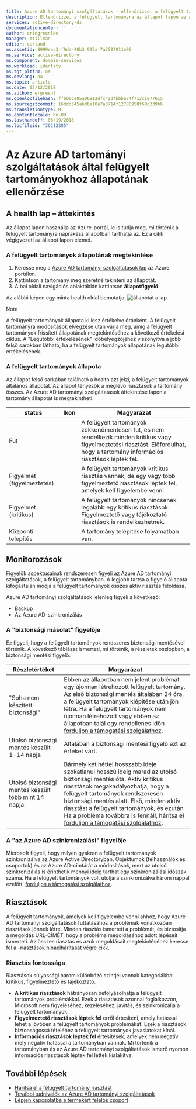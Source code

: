 ```yaml
---
title: Azure AD tartományi szolgáltatások - ellenőrizze, a felügyelt tartományok állapotát |} Microsoft Docs
description: Ellenőrizze, a felügyelt tartományra az állapot lapon az Azure portálon állapotát.
services: active-directory-ds
documentationcenter: ''
author: eringreenlee
manager: mtillman
editor: curtand
ms.assetid: 8999eec3-f9da-40b3-997a-7a2587911e96
ms.service: active-directory
ms.component: domain-services
ms.workload: identity
ms.tgt_pltfrm: na
ms.devlang: na
ms.topic: article
ms.date: 02/12/2018
ms.author: ergreenl
ms.openlocfilehash: ffb00ce85a06812dfc42dfbbba74f712c1877615
ms.sourcegitcommit: 16ddc345abd6e10a7a3714f12780958f60d339b6
ms.translationtype: MT
ms.contentlocale: hu-HU
ms.lasthandoff: 06/19/2018
ms.locfileid: "36212385"
---
```

# <a name="check-the-health-of-an-azure-ad-domain-services-managed-domain"></a>Az Azure AD tartományi szolgáltatások által felügyelt tartományokhoz állapotának ellenőrzése

## <a name="overview-of-the-health-page"></a>A health lap – áttekintés
Az állapot lapon használja az Azure-portál, le is tudja meg, mi történik a felügyelt tartományra naprakész állapotban tarthatja az. Ez a cikk végigvezeti az állapot lapon elemei.

### <a name="how-to-view-the-health-of-your-managed-domain"></a>A felügyelt tartományok állapotának megtekintése
1. Keresse meg a [Azure AD tartományi szolgáltatások lap](https://portal.azure.com/#blade/HubsExtension/Resources/resourceType/Microsoft.AAD%2FdomainServices) az Azure portálon.
2. Kattintson a tartomány meg szeretné tekinteni az állapotát.
3. A bal oldali navigációs ablaktáblán kattintson **állapotfigyelő**.

Az alábbi képen egy minta health oldal bemutatja: ![állapotát a lap](.\media\active-directory-domain-services-alerts\health-page.png)

>[!NOTE]
> A felügyelt tartományok állapota ki lesz értékelve óránként. A felügyelt tartományra módosítások elvégzése után várja meg, amíg a felügyelt tartományok frissített állapotának megtekintéséhez a következő értékelési ciklus. A "Legutóbbi értékelésének" időbélyegzőjéhez viszonyítva a jobb felső sarokban látható, ha a felügyelt tartományok állapotának legutóbbi értékelésének.
>

### <a name="status-of-your-managed-domain"></a>A felügyelt tartományok állapota
Az állapot felső sarkában található a health azt jelzi, a felügyelt tartományok általános állapotát. Az állapot tényezők a meglévő riasztások a tartomány összes. Az Azure AD tartományi szolgáltatások áttekintése lapon a tartomány állapotát is megtekintheti.

| status | Ikon | Magyarázat |
| --- | :----: | --- |
| Fut | <img src= ".\media\active-directory-domain-services-alerts\running-icon.png" width = "15"> | A felügyelt tartományok zökkenőmentesen fut, és nem rendelkezik minden kritikus vagy figyelmeztetési riasztást. Előfordulhat, hogy a tartomány információs riasztások léptek fel. |
| Figyelmet (figyelmeztetés) | <img src= ".\media\active-directory-domain-services-alerts\warning-icon.png" width = "15"> | A felügyelt tartományok kritikus riasztás vannak, de egy vagy több figyelmeztető riasztások léptek fel, amelyek kell figyelembe venni. |
| Figyelmet (kritikus) | <img src= ".\media\active-directory-domain-services-alerts\critical-icon.png" width = "15"> | A felügyelt tartományok nincsenek legalább egy kritikus riasztások. Figyelmeztető vagy tájékoztató riasztások is rendelkezhetnek. |
| Központi telepítés | <img src= ".\media\active-directory-domain-services-alerts\deploying-icon.png" width = "15"> | A tartomány telepítése folyamatban van. |

## <a name="monitors"></a>Monitorozások
Figyelők aspektusainak rendszeresen figyeli az Azure AD tartományi szolgáltatások, a felügyelt tartományban. A legjobb tartsa a figyelő állapota kifogástalan módja a felügyelt tartományok összes aktív riasztás feloldása.

Azure AD tartományi szolgáltatások jelenleg figyeli a következő:
 - Backup
 - Az Azure AD-szinkronizálás

### <a name="the-backup-monitor"></a>A "biztonsági másolat" figyelője
Ez figyeli, hogy a felügyelt tartományok rendszeres biztonsági mentésével történik. A következő táblázat ismerteti, mi történik, a részletek oszlopban, a biztonsági mentési figyelő:

| Részletértéket | Magyarázat |
| --- | --- |
|"Soha nem készített biztonsági" | Ebben az állapotban nem jelent problémát egy újonnan létrehozott felügyelt tartomány. Az első biztonsági mentés általában 24 óra, a felügyelt tartományok kiépítése után jön létre. Ha a felügyelt tartományok nem újonnan létrehozott vagy ebben az állapotban talál egy rendellenes időn [forduljon a támogatási szolgálathoz](active-directory-ds-contact-us.md). |
| Utolsó biztonsági mentés készült 1-14 napja | Általában a biztonsági mentési figyelő ezt az értéket várt. |
| Utolsó biztonsági mentés készült több mint 14 napja. | Bármely két héttel hosszabb ideje szokatlanul hosszú ideig marad az utolsó biztonsági mentés óta. Aktív kritikus riasztások megakadályozhatja, hogy a felügyelt tartományok rendszeresen biztonsági mentés alatt. Első, minden aktív riasztást a felügyelt tartományok, és ezután Ha a probléma továbbra is fennáll, hárítsa el [forduljon a támogatási szolgálathoz](active-directory-ds-contact-us.md). |


### <a name="the-synchronization-with-azure-ad-monitor"></a>A "az Azure AD szinkronizálási" figyelője
Microsoft figyeli, hogy milyen gyakran a felügyelt tartományok szinkronizálva az Azure Active Directoryban. Objektumok (felhasználók és csoportok) és az Azure AD-címtárát a módosítások, mert az utolsó szinkronizálás is érinthetik mennyi ideig tarthat egy szinkronizálási időszak száma. Ha a felügyelt tartományok volt utoljára szinkronizálva három nappal ezelőtt, [forduljon a támogatási szolgálathoz](active-directory-ds-contact-us.md).

## <a name="alerts"></a>Riasztások
A felügyelt tartományok, amelyek kell figyelembe venni ahhoz, hogy Azure AD tartományi szolgáltatások futtatásához a problémák vonatkozóan riasztások jönnek létre. Minden riasztás ismerteti a problémát, és biztosítja a megoldás URL-CÍMÉT, hogy a probléma megoldásához adott lépéseit ismerteti. Az összes riasztás és azok megoldásait megtekintéséhez keresse fel a [-riasztások hibaelhárítását végre](active-directory-ds-troubleshoot-alerts.md) cikk.

### <a name="alert-severity"></a>Riasztás fontossága
Riasztások súlyossági három különböző szintjei vannak kategóriákba: kritikus, figyelmeztető és tájékoztató.

 * **A kritikus riasztások** hátrányosan befolyásolhatja a felügyelt tartományok problémákkal. Ezek a riasztások azonnal foglalkozzon, Microsoft nem figyeléséhez, kezeléséhez, javítás, és szinkronizálja a felügyelt tartományok. 
 * **Figyelmeztető riasztások léptek fel** erről értesíteni, amely hatással lehet a jövőben a felügyelt tartományok problémákat. Ezek a riasztások biztonságossá tételéhez a felügyelt tartományok javaslatokat kínál.
 * **Információs riasztások léptek fel** értesítések, amelyek nem negatív mely negatív hatással a tartományban vannak. Mi történik a tartományban és az Azure AD tartományi szolgáltatások ismerő nyomon információs riasztások léptek fel lettek kialakítva.

## <a name="next-steps"></a>További lépések
- [Hárítsa el a felügyelt tartomány riasztást](active-directory-ds-troubleshoot-alerts.md)
- [További tudnivalók az Azure AD tartományi szolgáltatások](active-directory-ds-overview.md)
- [Lépjen kapcsolatba a termékért felelős csoport](active-directory-ds-contact-us.md)
